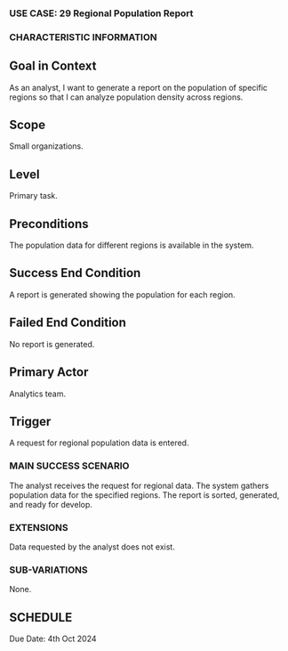 ### USE CASE: 29 Regional Population Report

### CHARACTERISTIC INFORMATION
## Goal in Context
As an analyst, I want to generate a report on the population of specific regions so that I can analyze population density across regions.

## Scope
Small organizations.

## Level
Primary task.

## Preconditions
The population data for different regions is available in the system.

## Success End Condition
A report is generated showing the population for each region.

## Failed End Condition
No report is generated.

## Primary Actor
Analytics team.

## Trigger
A request for regional population data is entered.

### MAIN SUCCESS SCENARIO
The analyst receives the request for regional data.
The system gathers population data for the specified regions.
The report is sorted, generated, and ready for develop.

### EXTENSIONS
Data requested by the analyst does not exist.

### SUB-VARIATIONS
None.

## SCHEDULE
Due Date: 4th Oct 2024


